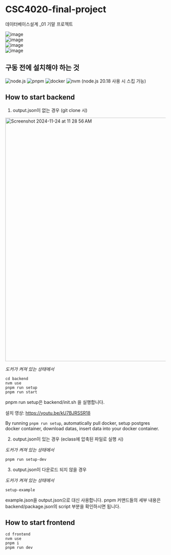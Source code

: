 # CSC4020-final-project

데이터베이스설계 \_01 기말 프로젝트

![image](https://github.com/user-attachments/assets/bc892f88-cd42-44d2-acbc-574399ed9538)  
![image](https://github.com/user-attachments/assets/cc29303d-b187-4510-be9c-4ab13af7c5f5)  
![image](https://github.com/user-attachments/assets/6700e675-d7c9-444f-a003-a79996421e60)  
![image](https://github.com/user-attachments/assets/1e493d7c-9d0c-4586-9fe4-f722e9b7f398)

## 구동 전에 설치해야 하는 것

![node.js](https://nodejs.org/en/download/package-manager)
![pnpm](https://pnpm.io/installation)
![docker](https://docs.docker.com/engine/install/ubuntu/)
![nvm](https://github.com/nvm-sh/nvm?tab=readme-ov-file#install--update-script) (node.js 20.18 사용 시 스킵 가능)

## How to start backend

1. output.json이 없는 경우 (git clone 시)

<img width="766" alt="Screenshot 2024-11-24 at 11 28 56 AM" src="https://github.com/user-attachments/assets/63a61d0f-0fdb-40e5-a1cd-97617e4d1b81">

_도커가 켜져 있는 상태에서_

```
cd backend
nvm use
pnpm run setup
pnpm run start
```

pnpm run setup은 backend/init.sh 을 실행합니다.

설치 영상: https://youtu.be/kU7BJRSSR18

By running `pnpm run setup`, automatically pull docker, setup postgres docker container, download datas, insert data into your docker container.

2. output.json이 있는 경우 (eclass에 압축된 파일로 실행 시)

_도커가 켜져 있는 상태에서_

```
pnpm run setup-dev
```

3. output.json이 다운로드 되지 않을 경우

_도커가 켜져 있는 상태에서_

```
setup-example
```

example.json을 output.json으로 대신 사용합니다.
pnpm 커맨드들의 세부 내용은 backend/package.json의 script 부분을 확인하시면 됩니다.

## How to start frontend

```
cd frontend
nvm use
pnpm i
pnpm run dev
```
